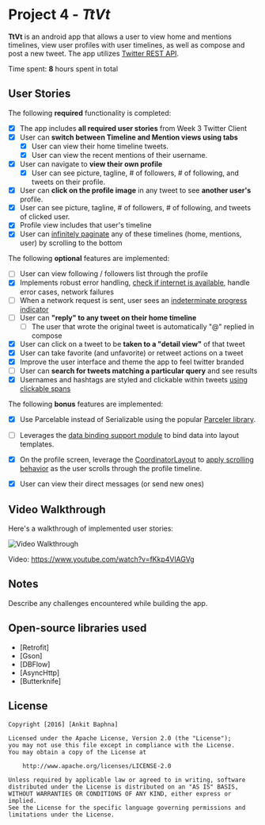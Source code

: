 # Project 4 - *TtVt***TtVt** is an android app that allows a user to view home and mentions timelines, view user profiles with user timelines, as well as compose and post a new tweet. The app utilizes [Twitter REST API](https://dev.twitter.com/rest/public).Time spent: **8** hours spent in total## User StoriesThe following **required** functionality is completed:* [X] The app includes **all required user stories** from Week 3 Twitter Client* [X] User can **switch between Timeline and Mention views using tabs**  * [X] User can view their home timeline tweets.  * [X] User can view the recent mentions of their username.* [X] User can navigate to **view their own profile**  * [X] User can see picture, tagline, # of followers, # of following, and tweets on their profile.* [X] User can **click on the profile image** in any tweet to see **another user's** profile. * [X] User can see picture, tagline, # of followers, # of following, and tweets of clicked user. * [X] Profile view includes that user's timeline* [X] User can [infinitely paginate](http://guides.codepath.com/android/Endless-Scrolling-with-AdapterViews-and-RecyclerView) any of these timelines (home, mentions, user) by scrolling to the bottomThe following **optional** features are implemented:* [ ] User can view following / followers list through the profile* [X] Implements robust error handling, [check if internet is available](http://guides.codepath.com/android/Sending-and-Managing-Network-Requests#checking-for-network-connectivity), handle error cases, network failures* [ ] When a network request is sent, user sees an [indeterminate progress indicator](http://guides.codepath.com/android/Handling-ProgressBars#progress-within-actionbar)* [ ] User can **"reply" to any tweet on their home timeline**  * [ ] The user that wrote the original tweet is automatically "@" replied in compose* [X] User can click on a tweet to be **taken to a "detail view"** of that tweet * [X] User can take favorite (and unfavorite) or retweet actions on a tweet* [X] Improve the user interface and theme the app to feel twitter branded* [ ] User can **search for tweets matching a particular query** and see results* [X] Usernames and hashtags are styled and clickable within tweets [using clickable spans](http://guides.codepath.com/android/Working-with-the-TextView#creating-clickable-styled-spans)The following **bonus** features are implemented:* [X] Use Parcelable instead of Serializable using the popular [Parceler library](http://guides.codepath.com/android/Using-Parceler).* [ ] Leverages the [data binding support module](http://guides.codepath.com/android/Applying-Data-Binding-for-Views) to bind data into layout templates.* [X] On the profile screen, leverage the [CoordinatorLayout](http://guides.codepath.com/android/Handling-Scrolls-with-CoordinatorLayout#responding-to-scroll-events) to [apply scrolling behavior](https://hackmd.io/s/SJyDOCgU) as the user scrolls through the profile timeline.* [X] User can view their direct messages (or send new ones)## Video WalkthroughHere's a walkthrough of implemented user stories:<img src='http://i.imgur.com/UaX9U9T.gif' title='Video Walkthrough' width='' alt='Video Walkthrough' />Video: https://www.youtube.com/watch?v=fKkp4VlAGVg ## NotesDescribe any challenges encountered while building the app.## Open-source libraries used- [Retrofit]- [Gson]- [DBFlow]- [AsyncHttp]- [Butterknife]## License    Copyright [2016] [Ankit Baphna]    Licensed under the Apache License, Version 2.0 (the "License");    you may not use this file except in compliance with the License.    You may obtain a copy of the License at        http://www.apache.org/licenses/LICENSE-2.0    Unless required by applicable law or agreed to in writing, software    distributed under the License is distributed on an "AS IS" BASIS,    WITHOUT WARRANTIES OR CONDITIONS OF ANY KIND, either express or implied.    See the License for the specific language governing permissions and    limitations under the License.